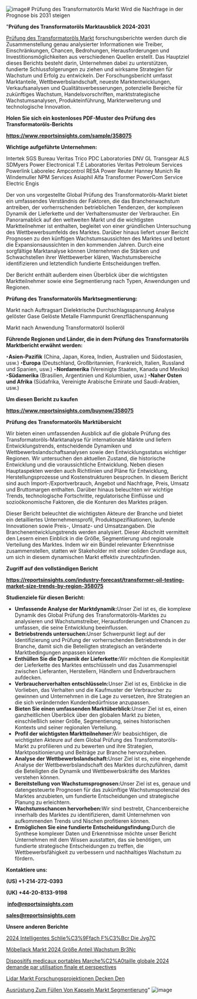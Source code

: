 ![image](https://github.com/Jaayaachit/RIResearch/assets/158452289/45170d2e-a6e9-4ae3-b798-ed6bfdace27e)# Prüfung des Transformatoröls Markt Wird die Nachfrage in der Prognose bis 2031 steigen

"<strong><b>Prüfung des Transformatoröls Marktausblick 2024-2031</b></strong>

<a href=https://www.reportsinsights.com/sample/358075>Prüfung des Transformatoröls Markt</a> forschungsberichte werden durch die Zusammenstellung genau analysierter Informationen wie Treiber, Einschränkungen, Chancen, Bedrohungen, Herausforderungen und Investitionsmöglichkeiten aus verschiedenen Quellen erstellt. Das Hauptziel dieses Berichts besteht darin, Unternehmen dabei zu unterstützen, fundierte Schlussfolgerungen zu ziehen und wirksame Strategien für Wachstum und Erfolg zu entwickeln. Der Forschungsbericht umfasst Marktanteile, Wettbewerbslandschaft, neueste Marktentwicklungen, Verkaufsanalysen und Qualitätsverbesserungen, potenzielle Bereiche für zukünftiges Wachstum, Handelsvorschriften, marktstrategische Wachstumsanalysen, Produkteinführung, Markterweiterung und technologische Innovation.

<strong><b>Holen Sie sich ein kostenloses PDF-Muster des Prüfung des Transformatoröls-Berichts</b></strong>

<a href=https://www.reportsinsights.com/sample/358075><strong><u>https://www.reportsinsights.com/sample/358075</u></strong></a>

<strong>Wichtige aufgeführte Unternehmen:</strong>

Intertek
    SGS
    Bureau Veritas
    Trico
    PDC Laboratories
    DNV GL
    Transgear
    ALS
    SDMyers
    Power Electronical
    T.E Laboratories
    Veritas Petroleum Services
    Powerlink
    Laborelec
    Ampcontrol
    RESA Power
    Reuter Hanney
    Munich Re
    Windemuller
    NPM Services
    Asiaphil
    Alfa Transformer
    PowerCom
    Service Electric
    Engis

Der von uns vorgestellte Global Prüfung des Transformatoröls-Markt bietet ein umfassendes Verständnis der Faktoren, die das Branchenwachstum antreiben, der vorherrschenden betrieblichen Tendenzen, der komplexen Dynamik der Lieferkette und der Verhaltensmuster der Verbraucher. Ein Panoramablick auf den weltweiten Markt und die wichtigsten Marktteilnehmer ist enthalten, begleitet von einer gründlichen Untersuchung des Wettbewerbsumfelds des Marktes. Darüber hinaus liefert unser Bericht Prognosen zu den künftigen Wachstumsaussichten des Marktes und betont die Expansionsaussichten in den kommenden Jahren. Durch eine sorgfältige Marktanalyse können Unternehmen die Stärken und Schwachstellen ihrer Wettbewerber klären, Wachstumsbereiche identifizieren und letztendlich fundierte Entscheidungen treffen.

Der Bericht enthält außerdem einen Überblick über die wichtigsten Marktteilnehmer sowie eine Segmentierung nach Typen, Anwendungen und Regionen.

<strong>Prüfung des Transformatoröls Marktsegmentierung:</strong>

Markt nach Auftragsart
Dielektrische Durchschlagsspannung
Analyse gelöster Gase
Gelöste Metalle
Flammpunkt
Grenzflächenspannung

Markt nach Anwendung
Transformatoröl
Isolieröl

<strong><b>Führende Regionen und Länder, die in dem Prüfung des Transformatoröls Marktbericht erwähnt werden:</b></strong>

<strong><b>‣Asien-Pazifik</b></strong> (China, Japan, Korea, Indien, Australien und Südostasien, usw.)
<strong><b>‣Europa</b></strong> (Deutschland, Großbritannien, Frankreich, Italien, Russland und Spanien, usw.)
‣<strong><b>Nordamerika</b></strong> (Vereinigte Staaten, Kanada und Mexiko)
<strong><b>‣Südamerika</b></strong> (Brasilien, Argentinien und Kolumbien, usw.)
<strong><b>‣Naher Osten und Afrika</b></strong> (Südafrika, Vereinigte Arabische Emirate und Saudi-Arabien, usw.)

<strong>Um diesen Bericht zu kaufen</strong>

<a href=https://www.reportsinsights.com/buynow/358075><strong><u>https://www.reportsinsights.com/buynow/358075</u></strong></a>

<strong>Prüfung des Transformatoröls Marktübersicht</strong>

Wir bieten einen umfassenden Ausblick auf die globale Prüfung des Transformatoröls-Marktanalyse für internationale Märkte und liefern Entwicklungstrends, entscheidende Dynamiken und Wettbewerbslandschaftsanalysen sowie den Entwicklungsstatus wichtiger Regionen. Wir untersuchen den aktuellen Zustand, die historische Entwicklung und die voraussichtliche Entwicklung. Neben diesen Hauptaspekten werden auch Richtlinien und Pläne für Entwicklung, Herstellungsprozesse und Kostenstrukturen besprochen. In diesem Bericht sind auch Import-/Exportverbrauch, Angebot und Nachfrage, Preis, Umsatz und Bruttomargen enthalten. Darüber hinaus beleuchten wir wichtige Trends, technologische Fortschritte, regulatorische Einflüsse und sozioökonomische Faktoren, die die Konturen des Marktes prägen.

Dieser Bericht beleuchtet die wichtigsten Akteure der Branche und bietet ein detailliertes Unternehmensprofil, Produktspezifikationen, laufende Innovationen sowie Preis-, Umsatz- und Umsatzangaben. Die Branchenentwicklungstrends werden analysiert. Dieser Abschnitt vermittelt den Lesern einen Einblick in die Größe, Segmentierung und regionale Verteilung des Marktes. Indem wir ein Bündel relevanter Erkenntnisse zusammenstellen, statten wir Stakeholder mit einer soliden Grundlage aus, um sich in diesem dynamischen Markt effektiv zurechtzufinden.

<strong>Zugriff auf den vollständigen Bericht</strong>

<a href=https://reportsinsights.com/industry-forecast/transformer-oil-testing-market-size-trends-by-region-358075><strong>https://reportsinsights.com/industry-forecast/transformer-oil-testing-market-size-trends-by-region-358075</strong></a>

<strong>Studienziele für diesen Bericht:</strong>
<ul>
  <li><strong>Umfassende Analyse der Marktdynamik:</strong>Unser Ziel ist es, die komplexe Dynamik des Global Prüfung des Transformatoröls-Marktes zu analysieren und Wachstumstreiber, Herausforderungen und Chancen zu umfassen, die seine Entwicklung beeinflussen.</li>
  <li><strong>Betriebstrends untersuchen:</strong>Unser Schwerpunkt liegt auf der Identifizierung und Prüfung der vorherrschenden Betriebstrends in der Branche, damit sich die Beteiligten strategisch an veränderte Marktbedingungen anpassen können</li>
  <li><strong>Enthüllen Sie die Dynamik der Lieferkette:</strong>Wir möchten die Komplexität der Lieferkette des Marktes entschlüsseln und das Zusammenspiel zwischen Lieferanten, Herstellern, Händlern und Endverbrauchern aufdecken.</li>
  <li><strong>Verbraucherverhalten entschlüsseln:</strong>Unser Ziel ist es, Einblicke in die Vorlieben, das Verhalten und die Kaufmuster der Verbraucher zu gewinnen und Unternehmen in die Lage zu versetzen, ihre Strategien an die sich verändernden Kundenbedürfnisse anzupassen.</li>
  <li><strong>Bieten Sie einen umfassenden Marktüberblick:</strong>Unser Ziel ist es, einen ganzheitlichen Überblick über den globalen Markt zu bieten, einschließlich seiner Größe, Segmentierung, seines historischen Kontexts und seiner regionalen Verteilung.</li>
  <li><strong>Profil der wichtigsten Marktteilnehmer:</strong>Wir beabsichtigen, die wichtigsten Akteure auf dem Global Prüfung des Transformatoröls-Markt zu profilieren und zu bewerten und ihre Strategien, Marktpositionierung und Beiträge zur Branche hervorzuheben.</li>
  <li><strong>Analyse der Wettbewerbslandschaft:</strong>Unser Ziel ist es, eine eingehende Analyse der Wettbewerbslandschaft des Marktes durchzuführen, damit die Beteiligten die Dynamik und Wettbewerbskräfte des Marktes verstehen können.</li>
  <li><strong>Bereitstellung von Wachstumsprognosen:</strong>Unser Ziel ist es, genaue und datengesteuerte Prognosen für das zukünftige Wachstumspotenzial des Marktes anzubieten, um fundierte Entscheidungen und strategische Planung zu erleichtern.</li>
  <li><strong>Wachstumschancen hervorheben:</strong>Wir sind bestrebt, Chancenbereiche innerhalb des Marktes zu identifizieren, damit Unternehmen von aufkommenden Trends und Nischen profitieren können.</li>
  <li><strong>Ermöglichen Sie eine fundierte Entscheidungsfindung:</strong>Durch die Synthese komplexer Daten und Erkenntnisse möchte unser Bericht Unternehmen mit dem Wissen ausstatten, das sie benötigen, um fundierte strategische Entscheidungen zu treffen, die Wettbewerbsfähigkeit zu verbessern und nachhaltiges Wachstum zu fördern<strong>.</strong></li>
</ul>
<strong>Kontaktiere uns:</strong>

<strong>(US) +1-214-272-0393</strong>

<strong>(UK) +44-20-8133-9198</strong>

<strong> </strong><a href=info@reportsinsights.com><strong><u>info@reportsinsights.com</u></strong></a>

<a href=sales@reportsinsights.com><strong><u>sales@reportsinsights.com</u></strong></a>

<strong>Unsere anderen Berichte</strong>

<a href=https://de.linkedin.com/pulse/2024-intelligentes-schlie%C3%9Ffach-f%C3%BCr-die-jvg7c/>2024 Intelligentes Schlie%C3%9Ffach F%C3%Bcr Die Jvg7C</a>

<a href=https://de.linkedin.com/pulse/möbellack-markt-2024-größe-anteil-wachstum-br3nc/>Möbellack Markt 2024 Größe Anteil Wachstum Br3Nc</a>

<a href=https://github.com/daminid12/RImarketgrowth/blob/main/Dispositifs-medicaux-portables-Marche%C2%A0taille-globale-2024-demande-par-utilisation-finale-et-perspectives.md>Dispositifs medicaux portables Marche%C2%A0taille globale 2024 demande par utilisation finale et perspectives</a>

<a href=https://de.linkedin.com/pulse/lidar-markt-forschungsprojektionen-decken-den>Lidar Markt Forschungsprojektionen Decken Den</a>

<a href=https://de.linkedin.com/pulse/ausrüstung-zum-füllen-von-kapseln-markt-segmentierung>Ausrüstung Zum Füllen Von Kapseln Markt Segmentierung</a>"
![image](https://github.com/Jaayaachit/RIResearch/assets/158452289/b84ff189-ea3d-4b76-b032-8b8ad19ae4f9)
